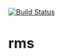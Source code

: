 [![Build Status](https://travis-ci.org/avramz/rms.svg?branch=master)](https://travis-ci.org/avramz/rms)

# rms
